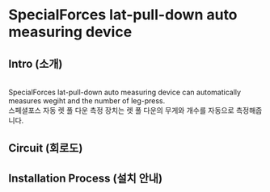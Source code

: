# SpecialForces lat-pull-down auto measuring device

## Intro (소개)
</br> SpecialForces lat-pull-down auto measuring device can automatically measures wegiht and the number of leg-press.
</br> 스페셜포스 자동 렛 풀 다운 측정 장치는 렛 풀 다운의 무게와 개수를 자동으로 측정해줍니다.

## Circuit (회로도)


## Installation Process (설치 안내)
 